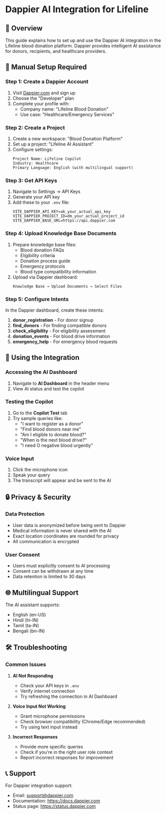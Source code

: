 # Dappier AI Integration for Lifeline

## 🎯 Overview

This guide explains how to set up and use the Dappier AI integration in the Lifeline blood donation platform. Dappier provides intelligent AI assistance for donors, recipients, and healthcare providers.

## 🔧 Manual Setup Required

### Step 1: Create a Dappier Account
1. Visit [Dappier.com](https://dappier.com) and sign up
2. Choose the "Developer" plan
3. Complete your profile with:
   - Company name: "Lifeline Blood Donation"
   - Use case: "Healthcare/Emergency Services"

### Step 2: Create a Project
1. Create a new workspace: "Blood Donation Platform"
2. Set up a project: "Lifeline AI Assistant"
3. Configure settings:
   ```
   Project Name: Lifeline Copilot
   Industry: Healthcare
   Primary Language: English (with multilingual support)
   ```

### Step 3: Get API Keys
1. Navigate to Settings → API Keys
2. Generate your API key
3. Add these to your `.env` file:
   ```
   VITE_DAPPIER_API_KEY=ak_your_actual_api_key
   VITE_DAPPIER_PROJECT_ID=dm_your_actual_project_id
   VITE_DAPPIER_BASE_URL=https://api.dappier.com
   ```

### Step 4: Upload Knowledge Base Documents
1. Prepare knowledge base files:
   - Blood donation FAQs
   - Eligibility criteria
   - Donation process guide
   - Emergency protocols
   - Blood type compatibility information
2. Upload via Dappier dashboard:
   ```
   Knowledge Base → Upload Documents → Select Files
   ```

### Step 5: Configure Intents
In the Dappier dashboard, create these intents:
1. **donor_registration** - For donor signup
2. **find_donors** - For finding compatible donors
3. **check_eligibility** - For eligibility assessment
4. **donation_events** - For blood drive information
5. **emergency_help** - For emergency blood requests

## 🚀 Using the Integration

### Accessing the AI Dashboard
1. Navigate to **AI Dashboard** in the header menu
2. View AI status and test the copilot

### Testing the Copilot
1. Go to the **Copilot Test** tab
2. Try sample queries like:
   - "I want to register as a donor"
   - "Find blood donors near me"
   - "Am I eligible to donate blood?"
   - "When is the next blood drive?"
   - "I need O negative blood urgently"

### Voice Input
1. Click the microphone icon
2. Speak your query
3. The transcript will appear and be sent to the AI

## 🔒 Privacy & Security

### Data Protection
- User data is anonymized before being sent to Dappier
- Medical information is never shared with the AI
- Exact location coordinates are rounded for privacy
- All communication is encrypted

### User Consent
- Users must explicitly consent to AI processing
- Consent can be withdrawn at any time
- Data retention is limited to 30 days

## 🌐 Multilingual Support

The AI assistant supports:
- English (en-US)
- Hindi (hi-IN)
- Tamil (ta-IN)
- Bengali (bn-IN)

## 🛠️ Troubleshooting

### Common Issues
1. **AI Not Responding**
   - Check your API keys in `.env`
   - Verify internet connection
   - Try refreshing the connection in AI Dashboard

2. **Voice Input Not Working**
   - Grant microphone permissions
   - Check browser compatibility (Chrome/Edge recommended)
   - Try using text input instead

3. **Incorrect Responses**
   - Provide more specific queries
   - Check if you're in the right user role context
   - Report incorrect responses for improvement

## 📞 Support

For Dappier integration support:
- Email: support@dappier.com
- Documentation: https://docs.dappier.com
- Status page: https://status.dappier.com